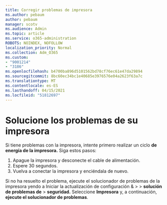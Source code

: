 ```yaml
---
title: Corregir problemas de impresora
ms.author: pebaum
author: pebaum
manager: scotv
ms.audience: Admin
ms.topic: article
ms.service: o365-administration
ROBOTS: NOINDEX, NOFOLLOW
localization_priority: Normal
ms.collection: Adm_O365
ms.custom:
- "9001214"
- "3186"
ms.openlocfilehash: b4700ba896d5101562bd78cf76ec61e47da29894
ms.sourcegitcommit: 8bc60ec34bc1e40685e3976576e04a2623f63a7c
ms.translationtype: MT
ms.contentlocale: es-ES
ms.lasthandoff: 04/15/2021
ms.locfileid: "51812697"
---
```

# <a name="troubleshoot-your-printer"></a>Solucione los problemas de su impresora

Si tiene problemas con la impresora, intente primero realizar un ciclo **de energía de la impresora.** Siga estos pasos:

1. Apague la impresora y desconecte el cable de alimentación.
2. Espere 30 segundos.
3. Vuelva a conectar la impresora y enciéndala de nuevo.

Si no ha resuelto el problema, ejecute el solucionador de problemas de la impresora yendo a Iniciar la actualización de configuración &  >    >  **solución de problemas de**  >  **seguridad.** Seleccione **Impresora** y, a continuación, **ejecute el solucionador de problemas**.